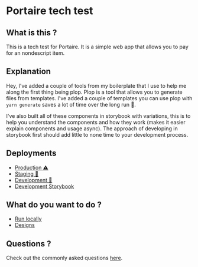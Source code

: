 # Portaire tech test 

## What is this ?
This is a tech test for Portaire. It is a simple web app that allows you to pay for 
an nondescript item. 

## Explanation 

Hey, I've added a couple of tools from my boilerplate that I use to help me along the first thing being plop. Plop is a tool that allows you to generate files from templates. I've added a couple of templates you can use plop with `yarn generate` saves a lot of time over the long run 👀.  

I've also built all of these components in storybook with variations, this is to help you understand the components and how they work (makes it easier explain components and usage async). The approach of developing in storybook first should add little to none time to your development process.



## Deployments
- [Production ⚠️]()
- [Staging 🔧]()
- [Development 👷]()
- [Development Storybook]()


## What do you want to do ? 
- [Run locally](./docs/running.md)
- [Designs](https://www.figma.com/file/BXCF9jeqEzRjuFluIHeHpt/Portaire-Tech-Test?node-id=0%3A1&t=edpaN3adi6qLcWaz-0)


## Questions ? 

Check out the commonly asked questions [here](./docs/questions.md). 